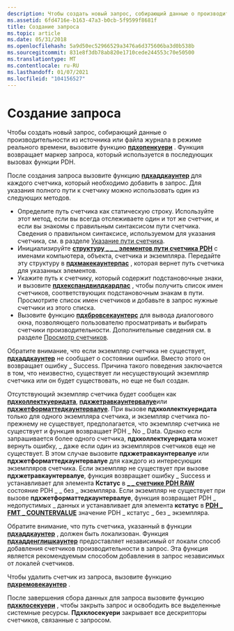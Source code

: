 ```yaml
---
description: Чтобы создать новый запрос, собирающий данные о производительности из источника или файла журнала в режиме реального времени, вызовите функцию Пдхопенкуери. Функция возвращает маркер запроса, который используется в последующих вызовах функции PDH.
ms.assetid: 6fd4716e-b163-47a3-b0cb-5f9599f8681f
title: Создание запроса
ms.topic: article
ms.date: 05/31/2018
ms.openlocfilehash: 5a9d50ec52966529a3476a6d375606ba3d0b538b
ms.sourcegitcommit: 831e8f3db78ab820e1710cede244553c70e50500
ms.translationtype: MT
ms.contentlocale: ru-RU
ms.lasthandoff: 01/07/2021
ms.locfileid: "104156527"
---
```

# <a name="creating-a-query"></a>Создание запроса

Чтобы создать новый запрос, собирающий данные о производительности из источника или файла журнала в режиме реального времени, вызовите функцию [**пдхопенкуери**](/windows/desktop/api/Pdh/nf-pdh-pdhopenquerya) . Функция возвращает маркер запроса, который используется в последующих вызовах функции PDH.

После создания запроса вызовите функцию [**пдхаддкаунтер**](/windows/desktop/api/Pdh/nf-pdh-pdhaddcountera) для каждого счетчика, который необходимо добавить в запрос. Для указания полного пути к счетчику можно использовать один из следующих методов.

-   Определите путь счетчика как статическую строку. Используйте этот метод, если вы всегда отслеживаете один и тот же счетчик, и если вы знакомы с правильным синтаксисом пути счетчика. Сведения о правильном синтаксисе, используемом для указания счетчика, см. в разделе [Указание пути счетчика](specifying-a-counter-path.md).
-   Инициализируйте [**структуру \_ \_ \_ элементов пути счетчика PDH**](/windows/desktop/api/Pdh/ns-pdh-pdh_counter_path_elements_a) с именами компьютера, объекта, счетчика и экземпляра. Передайте эту структуру в [**пдхмакекаунтерпас**](/windows/desktop/api/Pdh/nf-pdh-pdhmakecounterpatha) , которая вернет путь счетчика для указанных элементов.
-   Укажите путь к счетчику, который содержит подстановочные знаки, и вызовите [**пдхекспандвилдкардпас**](/windows/desktop/api/Pdh/nf-pdh-pdhexpandwildcardpatha) , чтобы получить список имен счетчиков, соответствующих подстановочным знакам в пути. Просмотрите список имен счетчиков и добавьте в запрос нужные счетчики из этого списка.
-   Вызовите функцию [**пдхбровсекаунтерс**](/windows/desktop/api/Pdh/nf-pdh-pdhbrowsecountersa) для вывода диалогового окна, позволяющего пользователю просматривать и выбирать счетчики производительности. Дополнительные сведения см. в разделе [Просмотр счетчиков](browsing-counters.md).

Обратите внимание, что если экземпляр счетчика не существует, [**пдхаддкаунтер**](/windows/desktop/api/Pdh/nf-pdh-pdhaddcountera) не сообщает о состоянии ошибки. Вместо этого он возвращает ошибку \_ Success. Причина такого поведения заключается в том, что неизвестно, существует ли несуществующий экземпляр счетчика или он будет существовать, но еще не был создан.

Отсутствующий экземпляр счетчика будет сообщен как [**пдхколлекткуеридата**](/windows/desktop/api/Pdh/nf-pdh-pdhcollectquerydata), [**пдхжетравкаунтервалуе**](/windows/desktop/api/Pdh/nf-pdh-pdhgetrawcountervalue)или [**пдхжетформаттедкаунтервалуе**](/windows/desktop/api/Pdh/nf-pdh-pdhgetformattedcountervalue). При вызове **пдхколлекткуеридата** только для одного экземпляра счетчика, и экземпляр счетчика по-прежнему не существует, предполагается, что экземпляр счетчика не существует и функция возвращает PDH \_ No \_ Data. Однако если запрашивается более одного счетчика, **пдхколлекткуеридата** может вернуть ошибку, \_ даже если один из экземпляров счетчиков еще не существует. В этом случае вызовите **пдхжетравкаунтервалуе** или **пдхжетформаттедкаунтервалуе** для каждого из интересующих экземпляров счетчика. Если экземпляр не существует при вызове **пдхжетравкаунтервалуе**, функция возвращает ошибку \_ Success и устанавливает для элемента **Кстатус** в [**\_ \_ счетчике PDH RAW**](/windows/desktop/api/Pdh/ns-pdh-pdh_raw_counter) состояние PDH \_ \_ без \_ экземпляра. Если экземпляр не существует при вызове **пдхжетформаттедкаунтервалуе**, функция возвращает PDH \_ недопустимых \_ данных и устанавливает для элемента **кстатус** в [**PDH \_ FMT \_ COUNTERVALUE**](/windows/desktop/api/Pdh/ns-pdh-pdh_fmt_countervalue) значение PDH \_ кстатус \_ без \_ экземпляра.

Обратите внимание, что путь счетчика, указанный в функции [**пдхаддкаунтер**](/windows/desktop/api/Pdh/nf-pdh-pdhaddcountera) , должен быть локализован. Функция [**пдхадденглишкаунтер**](/windows/desktop/api/Pdh/nf-pdh-pdhaddenglishcountera) предоставляет независимый от локали способ добавления счетчиков производительности в запрос. Эта функция является рекомендуемым способом добавления в запрос независимых от локалей счетчиков.

Чтобы удалить счетчик из запроса, вызовите функцию [**пдхремовекаунтер**](/windows/desktop/api/Pdh/nf-pdh-pdhremovecounter) .

После завершения сбора данных для запроса вызовите функцию [**пдхклосекуери**](/windows/desktop/api/Pdh/nf-pdh-pdhclosequery) , чтобы закрыть запрос и освободить все выделенные системные ресурсы. **Пдхклосекуери** закрывает все дескрипторы счетчиков, связанные с запросом.

 

 




